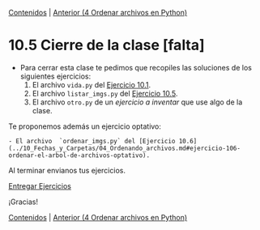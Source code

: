 [Contenidos](../Contenidos.md) \| [Anterior (4 Ordenar archivos en Python)](04_Ordenando_archivos.md)

# 10.5 Cierre de la clase [falta]


* Para cerrar esta clase te pedimos que recopiles las soluciones de los siguientes ejercicios:
    1. El archivo `vida.py` del [Ejercicio 10.1](../10_Fechas_y_Carpetas/02_Fechas.md#ejercicio-101-segundos-vividos).
    2. El archivo `listar_imgs.py` del [Ejercicio 10.5](../10_Fechas_y_Carpetas/04_Ordenando_archivos.md#ejercicio-105-recorrer-el-arbol-de-archivos).
    3. El archivo `otro.py` de un *ejercicio a inventar* que use algo de la clase.
    

Te proponemos además un ejercicio optativo:

    - El archivo  `ordenar_imgs.py` del [Ejercicio 10.6](../10_Fechas_y_Carpetas/04_Ordenando_archivos.md#ejercicio-106-ordenar-el-arbol-de-archivos-optativo).

Al terminar envianos tus ejercicios.

[Entregar Ejercicios](http://programacionpython.ecyt.unsam.edu.ar/unit/submission/8)

¡Gracias! 




[Contenidos](../Contenidos.md) \| [Anterior (4 Ordenar archivos en Python)](04_Ordenando_archivos.md)

